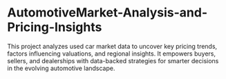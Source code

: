 # AutomotiveMarket-Analysis-and-Pricing-Insights
This project analyzes used car market data to uncover key pricing trends, factors influencing valuations, and regional insights. It empowers buyers, sellers, and dealerships with data-backed strategies for smarter decisions in the evolving automotive landscape.
